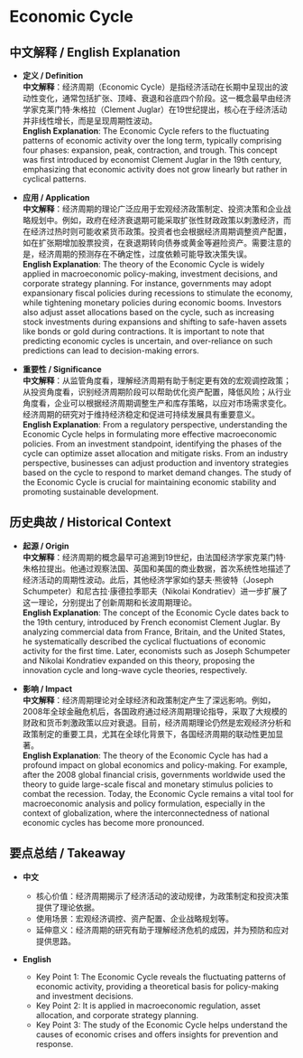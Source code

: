 # Economic Cycle

## 中文解释 / English Explanation

* **定义 / Definition**  
  **中文解释**：经济周期（Economic Cycle）是指经济活动在长期中呈现出的波动性变化，通常包括扩张、顶峰、衰退和谷底四个阶段。这一概念最早由经济学家克莱门特·朱格拉（Clement Juglar）在19世纪提出，核心在于经济活动并非线性增长，而是呈现周期性波动。  
  **English Explanation**: The Economic Cycle refers to the fluctuating patterns of economic activity over the long term, typically comprising four phases: expansion, peak, contraction, and trough. This concept was first introduced by economist Clement Juglar in the 19th century, emphasizing that economic activity does not grow linearly but rather in cyclical patterns.

* **应用 / Application**  
  **中文解释**：经济周期的理论广泛应用于宏观经济政策制定、投资决策和企业战略规划中。例如，政府在经济衰退期可能采取扩张性财政政策以刺激经济，而在经济过热时则可能收紧货币政策。投资者也会根据经济周期调整资产配置，如在扩张期增加股票投资，在衰退期转向债券或黄金等避险资产。需要注意的是，经济周期的预测存在不确定性，过度依赖可能导致决策失误。  
  **English Explanation**: The theory of the Economic Cycle is widely applied in macroeconomic policy-making, investment decisions, and corporate strategy planning. For instance, governments may adopt expansionary fiscal policies during recessions to stimulate the economy, while tightening monetary policies during economic booms. Investors also adjust asset allocations based on the cycle, such as increasing stock investments during expansions and shifting to safe-haven assets like bonds or gold during contractions. It is important to note that predicting economic cycles is uncertain, and over-reliance on such predictions can lead to decision-making errors.

* **重要性 / Significance**  
  **中文解释**：从监管角度看，理解经济周期有助于制定更有效的宏观调控政策；从投资角度看，识别经济周期阶段可以帮助优化资产配置，降低风险；从行业角度看，企业可以根据经济周期调整生产和库存策略，以应对市场需求变化。经济周期的研究对于维持经济稳定和促进可持续发展具有重要意义。  
  **English Explanation**: From a regulatory perspective, understanding the Economic Cycle helps in formulating more effective macroeconomic policies. From an investment standpoint, identifying the phases of the cycle can optimize asset allocation and mitigate risks. From an industry perspective, businesses can adjust production and inventory strategies based on the cycle to respond to market demand changes. The study of the Economic Cycle is crucial for maintaining economic stability and promoting sustainable development.

## 历史典故 / Historical Context

* **起源 / Origin**  
  **中文解释**：经济周期的概念最早可追溯到19世纪，由法国经济学家克莱门特·朱格拉提出。他通过观察法国、英国和美国的商业数据，首次系统性地描述了经济活动的周期性波动。此后，其他经济学家如约瑟夫·熊彼特（Joseph Schumpeter）和尼古拉·康德拉季耶夫（Nikolai Kondratiev）进一步扩展了这一理论，分别提出了创新周期和长波周期理论。  
  **English Explanation**: The concept of the Economic Cycle dates back to the 19th century, introduced by French economist Clement Juglar. By analyzing commercial data from France, Britain, and the United States, he systematically described the cyclical fluctuations of economic activity for the first time. Later, economists such as Joseph Schumpeter and Nikolai Kondratiev expanded on this theory, proposing the innovation cycle and long-wave cycle theories, respectively.

* **影响 / Impact**  
  **中文解释**：经济周期理论对全球经济和政策制定产生了深远影响。例如，2008年全球金融危机后，各国政府通过经济周期理论指导，采取了大规模的财政和货币刺激政策以应对衰退。目前，经济周期理论仍然是宏观经济分析和政策制定的重要工具，尤其在全球化背景下，各国经济周期的联动性更加显著。  
  **English Explanation**: The theory of the Economic Cycle has had a profound impact on global economics and policy-making. For example, after the 2008 global financial crisis, governments worldwide used the theory to guide large-scale fiscal and monetary stimulus policies to combat the recession. Today, the Economic Cycle remains a vital tool for macroeconomic analysis and policy formulation, especially in the context of globalization, where the interconnectedness of national economic cycles has become more pronounced.

## 要点总结 / Takeaway

* **中文**  
  - 核心价值：经济周期揭示了经济活动的波动规律，为政策制定和投资决策提供了理论依据。  
  - 使用场景：宏观经济调控、资产配置、企业战略规划等。  
  - 延伸意义：经济周期的研究有助于理解经济危机的成因，并为预防和应对提供思路。

* **English**  
  - Key Point 1: The Economic Cycle reveals the fluctuating patterns of economic activity, providing a theoretical basis for policy-making and investment decisions.  
  - Key Point 2: It is applied in macroeconomic regulation, asset allocation, and corporate strategy planning.  
  - Key Point 3: The study of the Economic Cycle helps understand the causes of economic crises and offers insights for prevention and response.
